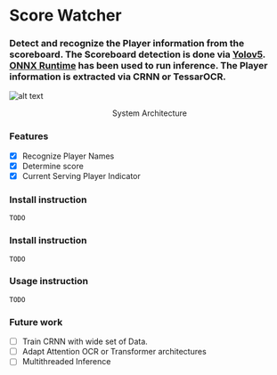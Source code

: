 # Score Watcher
### Detect and recognize the Player information from the scoreboard. The Scoreboard detection is done via [Yolov5](https://github.com/ultralytics/yolov5). [ONNX Runtime](https://github.com/microsoft/onnxruntime) has been used to run inference. The Player information is extracted via CRNN or TessarOCR.

![alt text](https://github.com/StanlyHardy/score_watch/blob/scoreboard_dev/assets/graphics/system_architecture.png)
<div style="text-align: center;">System Architecture</div>

### Features
- [x] Recognize Player Names
- [x] Determine score
- [x] Current Serving Player Indicator

### Install instruction
```
TODO
```
### Install instruction
```
TODO
```
### Usage instruction
```
TODO
```

### Future work

- [ ] Train CRNN with wide set of Data.
- [ ] Adapt Attention OCR or Transformer architectures
- [ ] Multithreaded Inference
